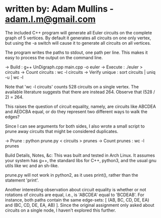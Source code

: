 # written by: Adam Mullins - adam.l.m@gmail.com

The included C++ program will generate all Euler circuits on the
complete graph of 5 vertices. By default it generates all circuits on
one only vertex, but using the -a switch will cause it to generate all
circuits on all vertices.

The program writes the paths to stdout, one path per line. This makes
it easy to process the output on the command line.

->    Build           : g++ UnDigraph.cpp main.cpp -o euler
->    Execute         : ./euler > circuits
->    Count circuits  : wc -l circuits
->    Verify unique   : sort circuits | uniq -u | wc -l



Note that 'wc -l circuits' counts 528 circuits on a single vertex. The
available literature suggests that there are instead 264.  Observe
that (528 / 2) = 264.

This raises the question of circuit equality, namely, are circuits like ABCDEA
and AEDCBA equal, or do they represent two different ways to walk the edges?

Since I can see arguments for both sides, I also wrote a small script to prune
away circuits that might be considered duplicates.

->    Prune 	      : python prune.py < circuits > prunes
->    Count prunes    : wc -l prunes



Build Details, Notes, &c:
This was built and tested in Arch Linux. It assumes your system has
g++, the standard libs for C++, python3, and the usual gnu utils like
wc and an sh-like.

prune.py will not work in python2, as it uses print(), rather than the
statement 'print'.

Another interesting observation about circuit equality is whether or not
rotations of circuits are equal, i.e., is 'ABCDEA' equal to 'BCDEAB'. For
instance, both paths contain the same edge-sets: [ (AB, BC, CD, DE, EA) and
(BC, CD, DE, EA, AB) ]. Since the original assignment only asked about
circuits on a single node, I haven't explored this further.